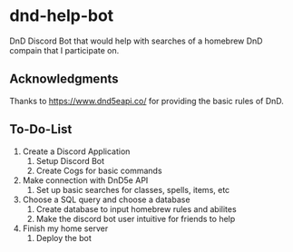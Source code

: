 # dnd-help-bot
DnD Discord Bot that would help with searches of a homebrew DnD compain that I participate on.

## Acknowledgments
Thanks to https://www.dnd5eapi.co/ for providing the basic rules of DnD.

## To-Do-List
1. Create a Discord Application
    1. Setup Discord Bot
    2. Create Cogs for basic commands
2. Make connection with DnD5e API
    1. Set up basic searches for classes, spells, items, etc
4. Choose a SQL query and choose a database 
    1. Create database to input homebrew rules and abilites
    2. Make the discord bot user intuitive for friends to help
5. Finish my home server
     1. Deploy the bot
